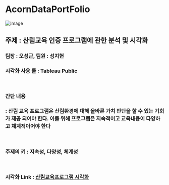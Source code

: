 # AcornDataPortFolio

![image](https://user-images.githubusercontent.com/57707484/134691737-5eea5ca5-8744-4a17-946f-1b58ed744735.png)


## 주제 : 산림교육 인증 프로그램에 관한 분석 및 시각화

### 팀장 : 오성근, 팀원 : 성지현

### 시각화 사용 툴 : Tableau Public

<br/>

### 간단 내용

### : 산림 교육 프로그램은 산림환경에 대해 올바른 가치 판단을 할 수 있는 기회가 제공 되어야 한다. 이를 위해 프로그램은 지속적이고 교육내용이 다양하고 체계적이어야 한다

<br/>

### 주제의 키 : 지속성, 다양성, 체계성
<br/>

### 시각화 Link : [산림교육프로그램 시각화](https://public.tableau.com/app/profile/seongkeun/viz/_16323838050570/1_1?publish=yes)
